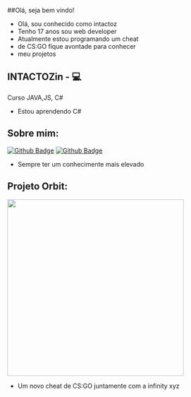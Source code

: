 ##Olá, seja bem vindo!

- Olá, sou conhecido como  intactoz
- Tenho 17 anos sou web developer
- Atualmente estou programando um cheat
- de CS:GO fique avontade para conhecer
- meu projetos

## INTACTOZin - :computer: 

Curso JAVA,JS, C# 
- Estou aprendendo C#



## Sobre mim:
[![Github Badge](https://img.shields.io/badge/-Github-000?style=flat-square&logo=Github&logoColor=white&link=link_do_seu_perfil_no_github)](https://github.com/INTACTOZ)
[![Github Badge](https://img.shields.io/badge/-Github-000?style=flat-square&logo=Github&logoColor=white&link=link_do_seu_perfil_no_github)](https://github.com/ThalyssonK)

- Sempre ter um conhecimente mais elevado



## Projeto Orbit:
[<img align="center" width="400" height="400" src="https://github.com/INTACTOZ/INTACTOZin/blob/main/infiorbit.png">](https://discord.gg/WN5Vwr9kVp)

- Um novo cheat de CS:GO juntamente com a infinity xyz
